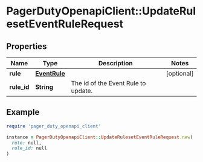 # PagerDutyOpenapiClient::UpdateRulesetEventRuleRequest

## Properties

| Name | Type | Description | Notes |
| ---- | ---- | ----------- | ----- |
| **rule** | [**EventRule**](EventRule.md) |  | [optional] |
| **rule_id** | **String** | The id of the Event Rule to update. |  |

## Example

```ruby
require 'pager_duty_openapi_client'

instance = PagerDutyOpenapiClient::UpdateRulesetEventRuleRequest.new(
  rule: null,
  rule_id: null
)
```

